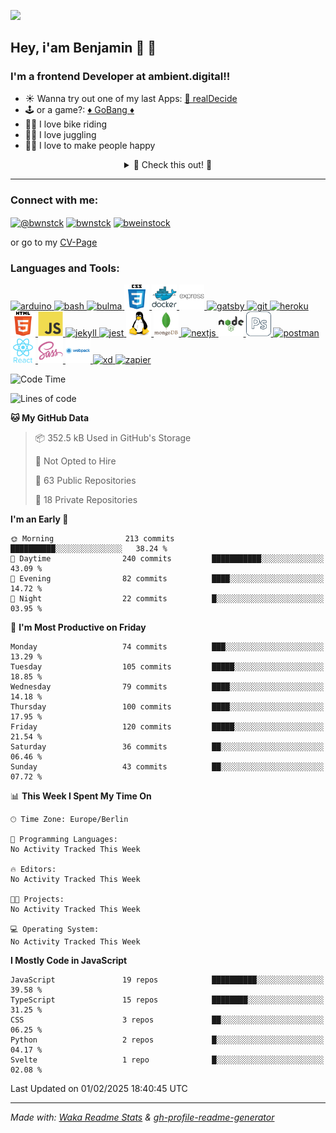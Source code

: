 ![](https://komarev.com/ghpvc/?username=bwnstck)

## Hey, i'am Benjamin 👾 👋

### I'm a frontend Developer at ambient.digital!!

- ☀️ Wanna try out one of my last Apps: [ 🎯 realDecide](https://realdecide.vercel.app)
- 🕹 or a game?: [♦️ GoBang ♦](https://playgobang.vercel.app)
- 🚴‍♂️ I love bike riding
- 🤹‍♂️ I love juggling
- 👩‍🎤 I love to make people happy
<details style="text-align: center"><summary>🕺 Check this out! 🕺</summary>
<img alt="You may have a screen reader, but you still got rick rolled. Yes, this is a gif of Rick Astley's famous &quot;Never Gonna Give You Up&quot;." src="./nice.gif?raw=true" width="100%">
</details>

<hr>
<h3 align="left">Connect with me:</h3>
<p align="left">
<a href="https://dev.to/@bwnstck" target="blank"><img align="center" src="https://cdn.jsdelivr.net/npm/simple-icons@3.0.1/icons/dev-dot-to.svg" alt="@bwnstck" height="30" width="40" /></a>
<a href="https://twitter.com/bwnstck" target="blank"><img align="center" src="https://cdn.jsdelivr.net/npm/simple-icons@3.0.1/icons/twitter.svg" alt="bwnstck" height="30" width="40" /></a>
<a href="https://linkedin.com/in/bweinstock" target="blank"><img align="center" src="https://cdn.jsdelivr.net/npm/simple-icons@3.0.1/icons/linkedin.svg" alt="bweinstock" height="30" width="40" /></a>
</p>

or go to my [CV-Page][website]
<br>
<h3 align="left">Languages and Tools:</h3>
<p align="left"> <a href="https://www.arduino.cc/" target="_blank"> <img src="https://cdn.worldvectorlogo.com/logos/arduino-1.svg" alt="arduino" width="40" height="40"/> </a> <a href="https://www.gnu.org/software/bash/" target="_blank"> <img src="https://www.vectorlogo.zone/logos/gnu_bash/gnu_bash-icon.svg" alt="bash" width="40" height="40"/> </a> <a href="https://bulma.io/" target="_blank"> <img src="https://raw.githubusercontent.com/gilbarbara/logos/804dc257b59e144eaca5bc6ffd16949752c6f789/logos/bulma.svg" alt="bulma" width="40" height="40"/> </a> <a href="https://www.w3schools.com/css/" target="_blank"> <img src="https://raw.githubusercontent.com/devicons/devicon/master/icons/css3/css3-original-wordmark.svg" alt="css3" width="40" height="40"/> </a> <a href="https://www.docker.com/" target="_blank"> <img src="https://raw.githubusercontent.com/devicons/devicon/master/icons/docker/docker-original-wordmark.svg" alt="docker" width="40" height="40"/> </a> <a href="https://expressjs.com" target="_blank"> <img src="https://raw.githubusercontent.com/devicons/devicon/master/icons/express/express-original-wordmark.svg" alt="express" width="40" height="40"/> </a> <a href="https://www.gatsbyjs.com/" target="_blank"> <img src="https://www.vectorlogo.zone/logos/gatsbyjs/gatsbyjs-icon.svg" alt="gatsby" width="40" height="40"/> </a> <a href="https://git-scm.com/" target="_blank"> <img src="https://www.vectorlogo.zone/logos/git-scm/git-scm-icon.svg" alt="git" width="40" height="40"/> </a> <a href="https://heroku.com" target="_blank"> <img src="https://www.vectorlogo.zone/logos/heroku/heroku-icon.svg" alt="heroku" width="40" height="40"/> </a> <a href="https://www.w3.org/html/" target="_blank"> <img src="https://raw.githubusercontent.com/devicons/devicon/master/icons/html5/html5-original-wordmark.svg" alt="html5" width="40" height="40"/> </a> <a href="https://developer.mozilla.org/en-US/docs/Web/JavaScript" target="_blank"> <img src="https://raw.githubusercontent.com/devicons/devicon/master/icons/javascript/javascript-original.svg" alt="javascript" width="40" height="40"/> </a> <a href="https://jekyllrb.com/" target="_blank"> <img src="https://www.vectorlogo.zone/logos/jekyllrb/jekyllrb-icon.svg" alt="jekyll" width="40" height="40"/> </a> <a href="https://jestjs.io" target="_blank"> <img src="https://www.vectorlogo.zone/logos/jestjsio/jestjsio-icon.svg" alt="jest" width="40" height="40"/> </a> <a href="https://www.linux.org/" target="_blank"> <img src="https://raw.githubusercontent.com/devicons/devicon/master/icons/linux/linux-original.svg" alt="linux" width="40" height="40"/> </a> <a href="https://www.mongodb.com/" target="_blank"> <img src="https://raw.githubusercontent.com/devicons/devicon/master/icons/mongodb/mongodb-original-wordmark.svg" alt="mongodb" width="40" height="40"/> </a> <a href="https://nextjs.org/" target="_blank"> <img src="https://cdn.worldvectorlogo.com/logos/nextjs-3.svg" alt="nextjs" width="40" height="40"/> </a> <a href="https://nodejs.org" target="_blank"> <img src="https://raw.githubusercontent.com/devicons/devicon/master/icons/nodejs/nodejs-original-wordmark.svg" alt="nodejs" width="40" height="40"/> </a> <a href="https://www.photoshop.com/en" target="_blank"> <img src="https://raw.githubusercontent.com/devicons/devicon/master/icons/photoshop/photoshop-line.svg" alt="photoshop" width="40" height="40"/> </a> <a href="https://postman.com" target="_blank"> <img src="https://www.vectorlogo.zone/logos/getpostman/getpostman-icon.svg" alt="postman" width="40" height="40"/> </a> <a href="https://reactjs.org/" target="_blank"> <img src="https://raw.githubusercontent.com/devicons/devicon/master/icons/react/react-original-wordmark.svg" alt="react" width="40" height="40"/> </a> <a href="https://sass-lang.com" target="_blank"> <img src="https://raw.githubusercontent.com/devicons/devicon/master/icons/sass/sass-original.svg" alt="sass" width="40" height="40"/> </a> <a href="https://webpack.js.org" target="_blank"> <img src="https://raw.githubusercontent.com/devicons/devicon/d00d0969292a6569d45b06d3f350f463a0107b0d/icons/webpack/webpack-original-wordmark.svg" alt="webpack" width="40" height="40"/> </a> <a href="https://www.adobe.com/products/xd.html" target="_blank"> <img src="https://cdn.worldvectorlogo.com/logos/adobe-xd.svg" alt="xd" width="40" height="40"/> </a> <a href="https://zapier.com" target="_blank"> <img src="https://www.vectorlogo.zone/logos/zapier/zapier-icon.svg" alt="zapier" width="40" height="40"/> </a> </p>

<!--START_SECTION:waka-->
![Code Time](http://img.shields.io/badge/Code%20Time-1%2C868%20hrs%2026%20mins-blue)

![Lines of code](https://img.shields.io/badge/From%20Hello%20World%20I%27ve%20Written-2.9%20million%20lines%20of%20code-blue)

**🐱 My GitHub Data** 

> 📦 352.5 kB Used in GitHub's Storage 
 > 
> 🚫 Not Opted to Hire
 > 
> 📜 63 Public Repositories 
 > 
> 🔑 18 Private Repositories 
 > 
**I'm an Early 🐤** 

```text
🌞 Morning                213 commits         ██████████░░░░░░░░░░░░░░░   38.24 % 
🌆 Daytime                240 commits         ███████████░░░░░░░░░░░░░░   43.09 % 
🌃 Evening                82 commits          ████░░░░░░░░░░░░░░░░░░░░░   14.72 % 
🌙 Night                  22 commits          █░░░░░░░░░░░░░░░░░░░░░░░░   03.95 % 
```
📅 **I'm Most Productive on Friday** 

```text
Monday                   74 commits          ███░░░░░░░░░░░░░░░░░░░░░░   13.29 % 
Tuesday                  105 commits         █████░░░░░░░░░░░░░░░░░░░░   18.85 % 
Wednesday                79 commits          ████░░░░░░░░░░░░░░░░░░░░░   14.18 % 
Thursday                 100 commits         ████░░░░░░░░░░░░░░░░░░░░░   17.95 % 
Friday                   120 commits         █████░░░░░░░░░░░░░░░░░░░░   21.54 % 
Saturday                 36 commits          ██░░░░░░░░░░░░░░░░░░░░░░░   06.46 % 
Sunday                   43 commits          ██░░░░░░░░░░░░░░░░░░░░░░░   07.72 % 
```


📊 **This Week I Spent My Time On** 

```text
🕑︎ Time Zone: Europe/Berlin

💬 Programming Languages: 
No Activity Tracked This Week

🔥 Editors: 
No Activity Tracked This Week

🐱‍💻 Projects: 
No Activity Tracked This Week

💻 Operating System: 
No Activity Tracked This Week
```

**I Mostly Code in JavaScript** 

```text
JavaScript               19 repos            ██████████░░░░░░░░░░░░░░░   39.58 % 
TypeScript               15 repos            ████████░░░░░░░░░░░░░░░░░   31.25 % 
CSS                      3 repos             ██░░░░░░░░░░░░░░░░░░░░░░░   06.25 % 
Python                   2 repos             █░░░░░░░░░░░░░░░░░░░░░░░░   04.17 % 
Svelte                   1 repo              █░░░░░░░░░░░░░░░░░░░░░░░░   02.08 % 
```




 Last Updated on 01/02/2025 18:40:45 UTC
<!--END_SECTION:waka-->

---

<em>Made with: [Waka Readme Stats](https://github.com/anmol098/waka-readme-stats) & [gh-profile-readme-generator](https://rahuldkjain.github.io/gh-profile-readme-generator/)</em>

[website]: https://weinstock.it
